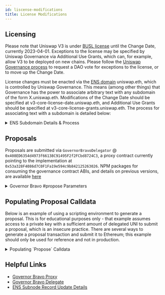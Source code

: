 ```yaml
---
id: liscense-modifications
title: License Modifications
---
```


## Licensing

Please note that Uniswap V3 is under [BUSL license](https://github.com/Uniswap/v3-core#licensing) until the Change Date, currently 2023-04-01. Exceptions to the license may be specified by Uniswap Governance via Additional Use Grants, which can, for example, allow V3 to be deployed on new chains. Please follow the [Uniswap Governance process](https://gov.uniswap.org/t/community-governance-process/7732) to request a DAO vote for exceptions to the license, or to move up the Change Date.

License changes must be enacted via the [ENS domain](https://ens.domains/) uniswap.eth, which is controlled by Uniswap Governance. This means (among other things) that Governance has the power to associate arbitrary text with any subdomain of the form X.uniswap.eth. Modifications of the Change Date should be specified at v3-core-license-date.uniswap.eth, and Additional Use Grants should be specified at v3-core-license-grants.uniswap.eth. The process for associating text with a subdomain is detailed below:

<details>
<summary> ENS Subdomain Details & Process </summary>

If the subdomain does not already exist which can be checked [here](https://app.ens.domains/name/uniswap.eth/subdomains), the [`setSubnodeRecord`](https://docs.ens.domains/contract-api-reference/ens#set-subdomain-record) function of the ENS registry should be called with the following arguments:

- `node`: `namehash('uniswap.eth')` (`0xa2a03459171c76bff45817330c10ef9f8af07011a33005b73b50189bbc7e7132`)
- `label`: `keccak256('v3-core-license-date')` (`0xee55740591b0fd5d7a28a6edc49567f6ff3febbe942ec0e2fa49ee536595085b`) or `keccak256('v3-core-license-grants')` (`0x15ff9b5bd7642701a10e5ea8fb29c957ffda4854cd028e9f6218506e6b509af2`)
- `owner`: [`0x1a9C8182C09F50C8318d769245beA52c32BE35BC`](https://etherscan.io/address/0x1a9c8182c09f50c8318d769245bea52c32be35bc), the Uniswap Governance Timelock
- `resolver`: [`0x4976fb03c32e5b8cfe2b6ccb31c09ba78ebaba41`](https://etherscan.io/address/0x4976fb03c32e5b8cfe2b6ccb31c09ba78ebaba41), the public ENS resolver.
- `ttl`: `0`

2. Then, the [`setText`](https://docs.ens.domains/contract-api-reference/publicresolver#set-text-data) function of the public resolver should be called with the following arguments:

- `node`: `namehash('v3-core-license-date.uniswap.eth')` (`0x0505ec7822d61b4cfb294f137d1a7f0ceedf162f555a4bf2f4be58a07cf266c5`) or `namehash('v3-core-license-grants.uniswap.eth')` (`0xa35d592ec6e5289a387cba1d5f82be794f495bd5a361a1fb314687c6aefea1f4`)
- `key`: A suitable label, such as `notice`.
- `value`: The text of the change. Note that text may already be associated with the subdomain in question. If it does, it can be reviewed at the following URLs for either [v3-core-license-date](https://app.ens.domains/name/v3-core-license-date.uniswap.eth/details) or [v3-core-license-grants](https://app.ens.domains/name/v3-core-license-grants.uniswap.eth/details), and appended to as desired.

Note: [`setContentHash`](https://docs.ens.domains/contract-api-reference/publicresolver#set-content-hash) may also be used to associate text with a subdomain, but `setText` is presented above for simplicity.

These contract function calls should then be encoded into a governance proposal, and approved by Uniswap Governance.

</details>

## Proposals

Proposals are submitted via `GovernorBravoDelegator` @ `0x408ED6354d4973f66138C91495F2f2FCbd8724C3`, a proxy contract currently pointing to the implementation at `0x53a328F4086d7C0F1Fa19e594c9b842125263026`. NPM packages for consuming the governance contract ABIs, and details on previous versions, are available [here](../../../../concepts/governance/overview)

<details>
    <summary> Governor Bravo #propose Parameters </summary>

```solidity
/**
    * @notice Function used to propose a new proposal. Sender must have delegates above the proposal threshold
    * @param targets Target addresses for proposal calls
    * @param values Eth values for proposal calls
    * @param signatures Function signatures for proposal calls
    * @param calldatas Calldatas for proposal calls
    * @param description String description of the proposal
    * @return Proposal id of new proposal
    */
function propose(
    address[] memory targets,
    uint[] memory values,
    string[] memory signatures,
    bytes[] memory calldatas,
    string memory description
) public returns (uint)

```

</details>

## Populating Proposal Calldata

Below is an example of using a scripting environment to generate a proposal. This is for educational purposes only - that example assumes access to a private key with a sufficient amount of delegated UNI to submit a proposal, which is an insecure practice. There are several ways to generate a proposal transaction and submit it to Ethereum; this example should only be used for reference and not in production.

<details>
<summary> Populating `Propose` Calldata </summary>

```typescript
import { Contract, ethers } from 'ethers'
import { namehash } from '@ethersproject/hash'
import { keccak256 } from '@ethersproject/keccak256'
import { Interface } from '@ethersproject/abi'
// note: contract ABIs should be imported via etherscan
import { GOVERNOR_BRAVO_ABI, ENS_REGISTRY_ABI, ENS_PUBLIC_RESOLVER_ABI } from './utils'

const GOVERNOR_BRAVO_ADDRESS: string = '0x408ED6354d4973f66138C91495F2f2FCbd8724C3'
const ENS_REGISTRY_ADDRESS: string = '0x00000000000C2E074eC69A0dFb2997BA6C7d2e1e'
const PUBLIC_ENS_RESOLVER_ADDRESS: string = '0x4976fb03c32e5b8cfe2b6ccb31c09ba78ebaba41'
const UNISWAP_GOVERNANCE_TIMELOCK_ADDRESS: string = '0x1a9C8182C09F50C8318d769245beA52c32BE35BC'

const provider = new ethers.providers.JsonRpcProvider('YOUR_RPC_URL_HERE')
const signer = provider.getSigner('YOUR_SIGNER_ADDRESS_HERE')

// note: setting the subnode record should only take place if the subdomain does not already exist
const ensRegistryInterface = new Interface(ENS_REGISTRY_ABI)
const setSubnodeRecordCalldata = ensRegistryInterface.encodeFunctionData('setSubnodeRecord', [
  // node: The parent node
  namehash('uniswap.eth'),
  // label: The hash of the label specifying the subnode
  keccak256('v3-core-license-grants'),
  // owner: The address of the new owner
  UNISWAP_GOVERNANCE_TIMELOCK_ADDRESS,
  // resolver: The address of the resolver
  PUBLIC_ENS_RESOLVER_ADDRESS,
  // ttl: The TTL, i.e., time to live, in seconds
  0,
])

const ensPublicResolverInterface = new Interface(ENS_PUBLIC_RESOLVER_ABI)
const setTextCalldata = ensPublicResolverInterface.encodeFunctionData('setText', [
  // node: The node to update
  namehash('v3-core-license-grants.uniswap.eth'),
  // key: The key to set
  '[your-projects-additional-use-grant-title]',
  // value: The text data value to set
  '[your-additional-use-grant-description]',
])

// Create a new local instance of the governorBravo contract
// Note that in production the abi should be gathered via etherscan
const governorBravo = new Contract(GOVERNOR_BRAVO_ADDRESS, GOVERNOR_BRAVO_ABI, provider)

// the ordered list of target addresses for calls to be made
const targets = [ENS_REGISTRY_ADDRESS, PUBLIC_ENS_RESOLVER_ADDRESS]

// The ordered list of values to be passed to the calls to be made. i.e., the amount of
// ETH values to be transferred within the transaction. as this example does not include
// the transferring of any ETH, this list is empty.
const values = [0, 0]

// The ordered list of function signatures to be called. The signatures arguments
// are optional, if not provided, the function signature will be inferred from the calldata
const signatures = ['', '']

// The ordered list of calldata to be passed to each call in the proposal. The calldata
// in this example takes the place of the function signature arguments.
const calldatas = [setSubnodeRecordCalldata, setTextCalldata]

// the description of the proposal.
const description = '# TITLE ## SECTION_EXPLANATION'

async function main() {
  try {
    const txResponse: ethers.providers.TransactionResponse = await governorBravo
      .connect(signer)
      .propose(targets, values, signatures, calldatas, description)
    console.log(`Proposal transaction sent: ${txResponse.hash}`)
    await txResponse.wait(1)
    console.log(
      `Proposal has been mined at blocknumber: ${txResponse.blockNumber}, transaction hash: ${txResponse.hash}`
    )
  } catch (error) {
    console.error(error)
  }
}

main().then(() => console.log('done'))
```

</details>

## Helpful Links

- [Governor Bravo Proxy](https://etherscan.io/address/0x408ED6354d4973f66138C91495F2f2FCbd8724C3#readProxyContract)
- [Governor Bravo Delegate](https://etherscan.io/address/0x53a328f4086d7c0f1fa19e594c9b842125263026#code)
- [ENS Subnode Record Update Details](https://github.com/Uniswap/deploy-v3#licensing)
